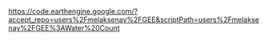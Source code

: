 https://code.earthengine.google.com/?accept_repo=users%2Fmelaksenay%2FGEE&scriptPath=users%2Fmelaksenay%2FGEE%3AWater%20Count
